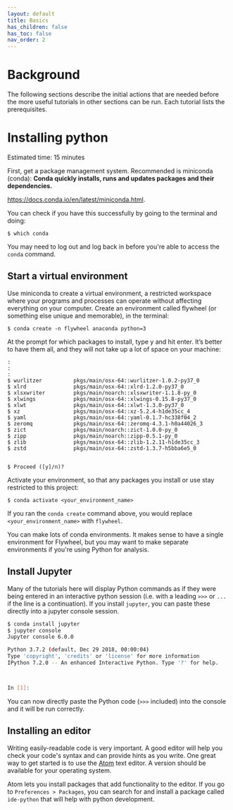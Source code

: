 ```yaml
---
layout: default
title: Basics
has_children: false
has_toc: false
nav_order: 2
---
```



# Background

The following sections describe the initial actions that are needed before the more useful tutorials in other sections can be run. Each tutorial lists the prerequisites.

# Installing python

Estimated time: 15 minutes

First, get a package management system. Recommended is miniconda (conda): **Conda quickly installs, runs and updates packages and their dependencies.**

https://docs.conda.io/en/latest/miniconda.html.

You can check if you have this successfully by going to the terminal and doing:
```
$ which conda
```

You may need to log out and log back in before you're able to access the `conda` command.

## Start a virtual environment

Use miniconda to create a virtual environment, a restricted workspace where your programs and processes can operate without affecting everything on your computer. Create an environment called flywheel (or something else unique and memorable), in the terminal:
```
$ conda create -n flywheel anaconda python=3
```
At the prompt for which packages to install, type y and hit enter. It’s better to have them all, and they will not take up a lot of space on your machine:
```
:
:
:
$ wurlitzer          pkgs/main/osx-64::wurlitzer-1.0.2-py37_0
$ xlrd               pkgs/main/osx-64::xlrd-1.2.0-py37_0
$ xlsxwriter         pkgs/main/noarch::xlsxwriter-1.1.8-py_0
$ xlwings            pkgs/main/osx-64::xlwings-0.15.8-py37_0
$ xlwt               pkgs/main/osx-64::xlwt-1.3.0-py37_0
$ xz                 pkgs/main/osx-64::xz-5.2.4-h1de35cc_4
$ yaml               pkgs/main/osx-64::yaml-0.1.7-hc338f04_2
$ zeromq             pkgs/main/osx-64::zeromq-4.3.1-h0a44026_3
$ zict               pkgs/main/noarch::zict-1.0.0-py_0
$ zipp               pkgs/main/noarch::zipp-0.5.1-py_0
$ zlib               pkgs/main/osx-64::zlib-1.2.11-h1de35cc_3
$ zstd               pkgs/main/osx-64::zstd-1.3.7-h5bba6e5_0


$ Proceed ([y]/n)?
```

Activate your environment, so that any packages you install or use stay restricted to this project:

```
$ conda activate <your_environment_name>
```

If you ran the `conda create` command above, you would replace `<your_environment_name>` with `flywheel`.

You can make lots of conda environments. It makes sense to have a single environment for Flywheel, but you may want to make separate environments if you're using Python for analysis.

## Install Jupyter

Many of the tutorials here will display Python commands as if they were being entered in an interactive python session (i.e. with a leading `>>>` or `...` if the line is a continuation). If you install `jupyter`, you can paste these directly into a jupyter console session.

```bash
$ conda install jupyter
$ jupyter console
Jupyter console 6.0.0

Python 3.7.2 (default, Dec 29 2018, 00:00:04)
Type 'copyright', 'credits' or 'license' for more information
IPython 7.2.0 -- An enhanced Interactive Python. Type '?' for help.



In [1]:  

```

You can now directly paste the Python code (`>>>` included) into the console and it will be run correctly.


## Installing an editor

Writing easily-readable code is very important. A good editor will help you check your code's syntax and can provide hints as you write. One great way to get started is to use the [Atom](https://atom.io/) text editor. A version should be available for your operating system.

Atom lets you install packages that add functionality to the editor. If you go to `Preferences > Packages`, you can search for and install a package called `ide-python` that will help with python development.
